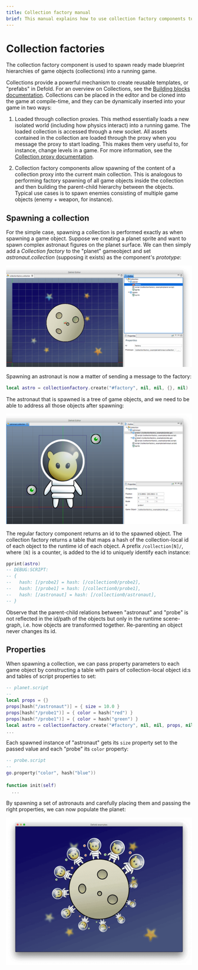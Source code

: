 ```yaml
---
title: Collection factory manual
brief: This manual explains how to use collection factory components to spawn hierarchies of game objects.
---
```


# Collection factories

The collection factory component is used to spawn ready made blueprint hierarchies of game objects (collections) into a running game.

Collections provide a powerful mechanism to create reusable templates, or "prefabs" in Defold. For an overview on Collections, see the [Building blocks documentation](/manuals/building-blocks#_collections). Collections can be placed in the editor and be cloned into the game at compile-time, and they can be dynamically inserted into your game in two ways:

1. Loaded through collection proxies. This method essentially loads a new isolated world (including how physics interact) into a running game. The loaded collection is accessed through a new socket. All assets contained in the collection are loaded through the proxy when you message the proxy to start loading. This makes them very useful to, for instance, change levels in a game. For more information, see the [Collection proxy documentation](/manuals/collection-proxy).

2. Collection factory components allow spawning of the content of a collection proxy into the current main collection. This is analogous to performing factory spawning of all game objects inside the collection and then building the parent-child hierarchy between the objects. Typical use cases is to spawn enemies consisting of multiple game objects (enemy + weapon, for instance).

## Spawning a collection

For the simple case, spawning a collection is performed exactly as when spawning a game object. Suppose we creating a planet sprite and want to spawn complex astronaut figures on the planet surface. We can then simply add a *Collection factory* to the "planet" gameobject and set *astronaut.collection* (supposing it exists) as the component's *prototype*:

![Collection factory](images/collection_factory/collection_factory_factory.png)

Spawning an astronaut is now a matter of sending a message to the factory:

```lua
local astro = collectionfactory.create("#factory", nil, nil, {}, nil)
```

The astronaut that is spawned is a tree of game objects, and we need to be able to address all those objects after spawning:

![Collection to spawn](images/collection_factory/collection_factory_collection.png)

The regular factory component returns an id to the spawned object. The collection factory returns a table that maps a hash of the collection-local id of each object to the runtime id of each object. A prefix `/collection[N]/`, where `[N]` is a counter, is added to the id to uniquely identify each instance:

```lua
pprint(astro)
-- DEBUG:SCRIPT:
-- {
--   hash: [/probe2] = hash: [/collection0/probe2],
--   hash: [/probe1] = hash: [/collection0/probe1],
--   hash: [/astronaut] = hash: [/collection0/astronaut],
-- }
```

Observe that the parent-child relations between "astronaut" and "probe" is not reflected in the id/path of the objects but only in the runtime scene-graph, i.e. how objects are transformed together. Re-parenting an object never changes its id.

## Properties

When spawning a collection, we can pass property parameters to each game object by constructing a table with pairs of collection-local object id:s and tables of script properties to set:

```lua
-- planet.script
--
local props = {}
props[hash("/astronaut")] = { size = 10.0 }
props[hash("/probe1")] = { color = hash("red") }
props[hash("/probe1")] = { color = hash("green") }
local astro = collectionfactory.create("#factory", nil, nil, props, nil)
...
```

Each spawned instance of "astronaut" gets its `size` property set to the passed value and each "probe" its `color` property:

```lua
-- probe.script
--
go.property("color", hash("blue"))

function init(self)
  ...
```

By spawning a set of astronauts and carefully placing them and passing the right properties, we can now populate the planet:

![Populated planet](images/collection_factory/collection_factory_game.png)

